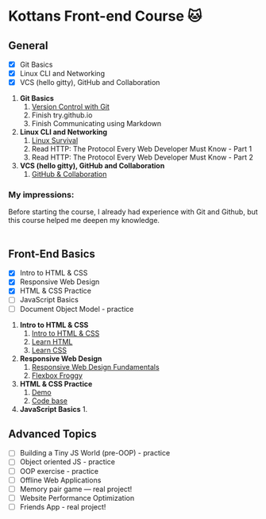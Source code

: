 # Kottans Front-end Course :cat:
 ## General
- [x] Git Basics
- [x] Linux CLI and Networking
- [x] VCS (hello gitty), GitHub and Collaboration
1. **Git Basics**
      1. [ Version Control with Git ](task_0/screenshot_vcg_course.jpg)
      2. Finish try.github.io
      3. Finish Communicating using Markdown
2. **Linux CLI and Networking**
      1. [Linux Survival](task_1/screenshot_linux_survival.jpg)
      2. Read HTTP: The Protocol Every Web Developer Must Know - Part 1
      3. Read HTTP: The Protocol Every Web Developer Must Know - Part 2
3. **VCS (hello gitty), GitHub and Collaboration**
      1. [GitHub & Collaboration](task_2/screenshot_git_collaboration.jpg)  
### My impressions:
Before starting the course, I already had experience with Git and Github, but this course helped me deepen my knowledge.  
<br />
## Front-End Basics
- [x] Intro to HTML & CSS
- [x] Responsive Web Design
- [x] HTML & CSS Practice
- [ ] JavaScript Basics
- [ ] Document Object Model - practice
1. **Intro to HTML & CSS**
      1. [Intro to HTML & CSS](task_html_css_intro/screenshot_intro_html_css.jpg)
      2. [Learn HTML](task_html_css_intro/screenshot_learn_html.jpg)
      3. [Learn CSS](task_html_css_intro/screenshot_learn_css.jpg)
2. **Responsive Web Design**
      1. [Responsive Web Design Fundamentals](task_responsive_web_design/screenshot_web_design.jpg)
      2. [Flexbox Froggy](task_responsive_web_design/screenshot_flexbox_froggy.jpg)
3. **HTML & CSS Practice**
      1. [Demo](https://krilebed.github.io/kottans-frontend/html_css_popup/)
      2. [Code base](html_css_popup/index.html)
4. **JavaScript Basics**
      1. 
## Advanced Topics
- [ ] Building a Tiny JS World (pre-OOP) - practice
- [ ] Object oriented JS - practice
- [ ] OOP exercise - practice
- [ ] Offline Web Applications
- [ ] Memory pair game — real project!
- [ ] Website Performance Optimization
- [ ] Friends App - real project!

